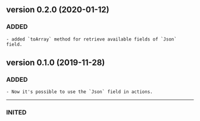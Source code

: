 version 0.2.0 (2020-01-12)
----------------------------- 
### ADDED
	- added `toArray` method for retrieve available fields of `Json` field.

version 0.1.0 (2019-11-28)
----------------------------- 
### ADDED
	- Now it's possible to use the `Json` field in actions.

----------------------------- 
### INITED